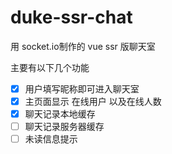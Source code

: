 # duke-ssr-chat

用 socket.io制作的 vue ssr 版聊天室

主要有以下几个功能

- [x] 用户填写昵称即可进入聊天室
- [x] 主页面显示 在线用户 以及在线人数
- [x] 聊天记录本地缓存
- [ ] 聊天记录服务器缓存
- [ ] 未读信息提示